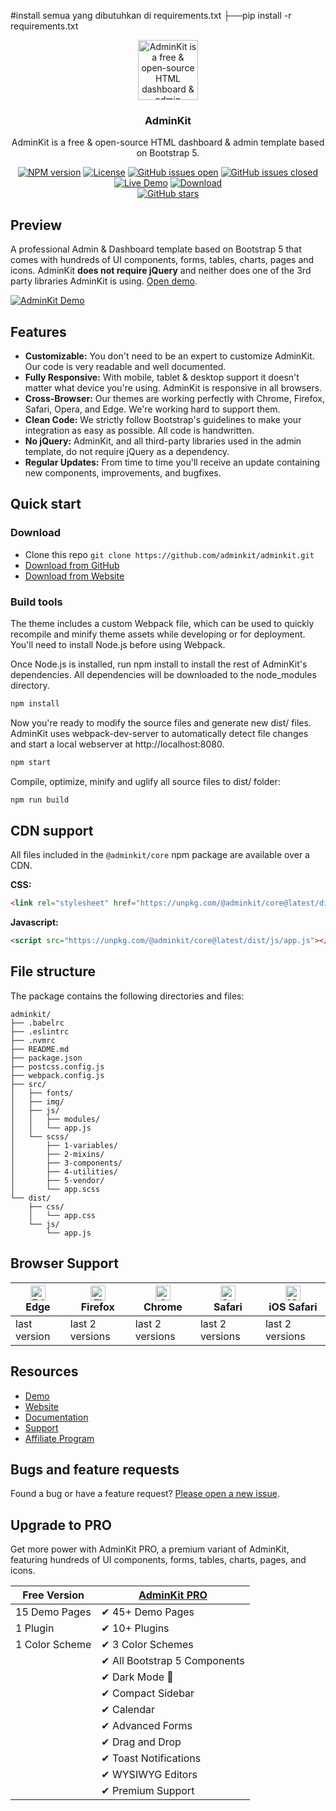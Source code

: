 #install semua yang dibutuhkan di requirements.txt
  ├──pip install -r requirements.txt






























<p align="center">
  <a href="https://github.com/adminkit/adminkit"><img src="https://adminkit.io/icons/icon-512x512.png" alt="AdminKit is a free & open-source HTML dashboard & admin template based on Bootstrap 5" width="96"></a>
</p>

<h3 align="center">AdminKit</h3>

<p align="center">
  AdminKit is a free & open-source HTML dashboard & admin template based on Bootstrap 5.
</p>

<p align="center">
  <a href="https://www.npmjs.com/package/@adminkit/core" rel="nofollow"><img src="https://img.shields.io/npm/v/@adminkit/core" alt="NPM version"></a>
  <a href="https://github.com/adminkit/adminkit/blob/master/LICENSE"><img src="https://img.shields.io/badge/license-MIT-blue.svg" alt="License"></a>
  <a href="https://github.com/adminkit/adminkit/issues?q=is%3Aopen+is%3Aissue"><img src="https://img.shields.io/github/issues/adminkit/adminkit.svg" alt="GitHub issues open"></a>
  <a href="https://github.com/adminkit/adminkit/issues?q=is%3Aissue+is%3Aclosed"><img src="https://img.shields.io/github/issues-closed-raw/adminkit/adminkit.svg" alt="GitHub issues closed"></a>
  <a href="https://demo.adminkit.io/" rel="nofollow"><img src="https://img.shields.io/badge/demo-online-green.svg" alt="Live Demo"></a>
  <a href="https://adminkit.io/#download"><img src="https://img.shields.io/static/v1?label=download&message=ZIP&color=green" alt="Download"></a>
  <br>
<a href="https://github.com/adminkit/adminkit"><img alt="GitHub stars" src="https://img.shields.io/github/stars/adminkit/adminkit?style=social"></a>
</p>

## Preview
A professional Admin & Dashboard template based on Bootstrap 5 that comes with hundreds of UI components, forms, tables, charts, pages and icons. AdminKit **does not require jQuery** and neither does one of the 3rd party libraries AdminKit is using. [Open demo](https://demo.adminkit.io/).

<a href="https://demo.adminkit.io" target="_blank"><img src="https://assets.adminkit.io/banners/github-1280%C3%97640px.png?2" alt="AdminKit Demo"></a>

## Features

* **Customizable:** You don't need to be an expert to customize AdminKit. Our code is very readable and well documented.
* **Fully Responsive:** With mobile, tablet & desktop support it doesn't matter what device you're using. AdminKit is responsive in all browsers.
* **Cross-Browser:** Our themes are working perfectly with Chrome, Firefox, Safari, Opera, and Edge. We're working hard to support them.
* **Clean Code:** We strictly follow Bootstrap's guidelines to make your integration as easy as possible. All code is handwritten.
* **No jQuery:** AdminKit, and all third-party libraries used in the admin template, do not require jQuery as a dependency.
* **Regular Updates:** From time to time you'll receive an update containing new components, improvements, and bugfixes.

## Quick start

### Download

* Clone this repo `git clone https://github.com/adminkit/adminkit.git`
* [Download from GitHub](https://github.com/adminkit/adminkit/archive/master.zip)
* [Download from Website](https://adminkit.io/#download)

### Build tools

The theme includes a custom Webpack file, which can be used to quickly recompile and minify theme assets while developing or for deployment. You'll need to install Node.js before using Webpack.

Once Node.js is installed, run npm install to install the rest of AdminKit's dependencies. All dependencies will be downloaded to the node_modules directory.

```sh
npm install
```

Now you're ready to modify the source files and generate new dist/ files. AdminKit uses webpack-dev-server to automatically detect file changes and start a local webserver at http://localhost:8080.

```sh
npm start
```

Compile, optimize, minify and uglify all source files to dist/ folder:

```sh
npm run build
```

## CDN support

All files included in the `@adminkit/core` npm package are available over a CDN.

**CSS:**

```html
<link rel="stylesheet" href="https://unpkg.com/@adminkit/core@latest/dist/css/app.css">
```

**Javascript:**

```html
<script src="https://unpkg.com/@adminkit/core@latest/dist/js/app.js"></script>
```

## File structure
The package contains the following directories and files:

```
adminkit/
├── .babelrc
├── .eslintrc
├── .nvmrc
├── README.md
├── package.json
├── postcss.config.js
├── webpack.config.js
├── src/
│   ├── fonts/
│   ├── img/
│   ├── js/
│   │   ├── modules/
│   │   └── app.js
│   └── scss/
│       ├── 1-variables/
│       ├── 2-mixins/
│       ├── 3-components/
│       ├── 4-utilities/
│       ├── 5-vendor/
│       └── app.scss
└── dist/
    ├── css/
    │   └── app.css
    └── js/
        └── app.js
```

## Browser Support

| <img src="https://assets.adminkit.io/browsers/edge.png" alt="Edge" width="24px" height="24px" /><br/>Edge | <img src="https://assets.adminkit.io/browsers/firefox.png" alt="Firefox" width="24px" height="24px" /><br/>Firefox | <img src="https://assets.adminkit.io/browsers/chrome.png" alt="Chrome" width="24px" height="24px" /><br/>Chrome | <img src="https://assets.adminkit.io/browsers/safari.png" alt="Safari" width="24px" height="24px" /><br/>Safari | <img src="https://assets.adminkit.io/browsers/safari-ios.png" alt="iOS Safari" width="24px" height="24px" /><br/>iOS Safari |
| --------- | --------- | --------- | --------- | --------- |
| last version| last 2 versions| last 2 versions| last 2 versions| last 2 versions

## Resources

* [Demo](https://demo.adminkit.io/)
* [Website](https://adminkit.io/)
* [Documentation](https://adminkit.io/docs)
* [Support](https://adminkit.io/support/)
* [Affiliate Program](https://adminkit.io/affiliate-program)

## Bugs and feature requests

Found a bug or have a feature request? [Please open a new issue](https://github.com/adminkit/adminkit/issues/new).

## Upgrade to PRO
Get more power with AdminKit PRO, a premium variant of AdminKit, featuring hundreds of UI components, forms, tables, charts, pages, and icons.

| Free Version        | [AdminKit PRO](https://adminkit.io/pricing/) |
|---------------------|----------------------------------------------|
| 15 Demo Pages       | ✔ 45+ Demo Pages                             |
| 1 Plugin            | ✔ 10+ Plugins                                |
| 1 Color Scheme      | ✔ 3 Color Schemes                            |
|                     | ✔ All Bootstrap 5 Components                 |
|                     | ✔ Dark Mode 🌙                               |
|                     | ✔ Compact Sidebar                            |
|                     | ✔ Calendar                                   |
|                     | ✔ Advanced Forms                             |
|                     | ✔ Drag and Drop                              |
|                     | ✔ Toast Notifications                        |
|                     | ✔ WYSIWYG Editors                            |
|                     | ✔ Premium Support                            |
